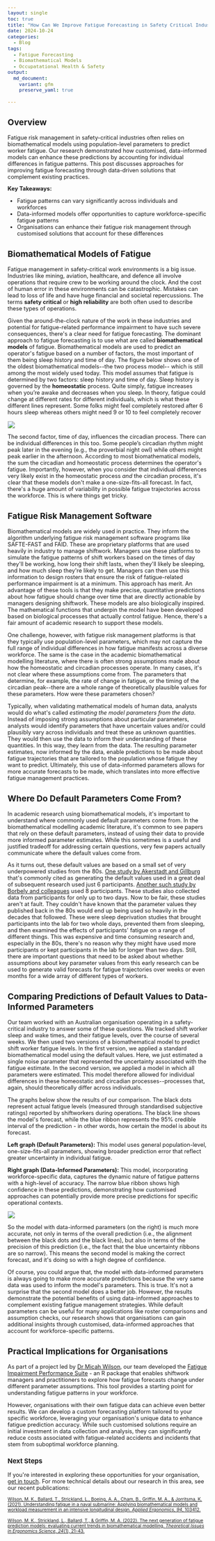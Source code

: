 ```yaml
---
layout: single
toc: true
title: "How Can We Improve Fatigue Forecasting in Safety Critical Industries?"
date: 2024-10-24
categories:
  - Blog
tags:
  - Fatigue Forecasting
  - Biomathematical Models
  - Occupatational Health & Safety
output: 
  md_document:
    variant: gfm
    preserve_yaml: true
    
---
```



<style>
  body {
    font-size: 0.8em; /* Adjust font size just for this page */
  }
</style>

## Overview
Fatigue risk management in safety-critical industries often relies on biomathematical models using population-level parameters to predict worker fatigue. 
Our research demonstrated how customised, data-informed models can enhance these predictions by accounting for individual differences in fatigue patterns. 
This post discusses approaches for improving fatigue forecasting through data-driven solutions that complement existing practices.

**Key Takeaways:**
- Fatigue patterns can vary significantly across individuals and workforces
- Data-informed models offer opportunities to capture workforce-specific fatigue patterns
- Organisations can enhance their fatigue risk management through customised solutions that account for these differences

## Biomathematical Models of Fatigue

Fatigue management in safety-critical work environments is a big issue. Industries like mining, 
aviation, healthcare, and defence all involve operations that require crew to be working around the clock. 
And the cost of human error in these environments can be catastrophic. Mistakes can lead
to loss of life and have huge financial and societal repercussions. The terms **safety critical**
or **high reliability** are both often used to describe these types of operations.

Given the around-the-clock nature of the work in these industries and potential for fatigue-related 
performance impairment to have such severe consequences, there's a clear need for fatigue forecasting.
The dominant approach to fatigue forecasting is to use what are called **biomathematical models** of fatigue.
Biomathematical models are used to predict an operator's fatigue based on a number of factors, the most
important of them being sleep history and time of day. The figure below shows one of the oldest biomathematical models--the two process model--
which is still among the most widely used today. This model assumes that fatigue is determined by two factors: sleep history and time of day. 
Sleep history is governed by the **homeostatic** process. Quite simply, fatigue increases when you’re awake and decreases when you sleep. 
In theory, fatigue could change at different rates for different individuals, which is what these different lines represent.
Some folks might feel completely restored after 6 hours sleep whereas others might need 9 or 10 to feel
completely recover

![](/assets/images/2024-10-24-fatigue-modelling_files/s_and_c_processes.png)

The second factor, time of day, influences the circadian process. There can be individual 
differences in this too. Some people’s circadian rhythm might peak later in the evening (e.g., the 
proverbial night owl) while others might peak earlier in the afternoon. According to most biomathematical
models, the sum the circadian and homeostatic process determines the operator's fatigue.
Importantly, however, when you consider that individual differences very likely exist in the homeostatic process
*and* the circadian process, it's clear that these models don't make a one-size-fits-all forecast.
In fact, there's a huge amount of variability in possible fatigue trajectories across the workforce. This is where things get tricky.

## Fatigue Risk Management Software

Biomathematical models are widely used in practice. They inform the algorithm underlying fatigue risk management software programs
like SAFTE-FAST and FAID. These are proprietary platforms that are used heavily in industry to manage shiftwork. Managers use
these platforms to simulate the fatigue patterns of shift workers based on the times of day they'll be working, how long their shift lasts, 
when they'll likely be sleeping, and how much sleep they're likely to get. Managers can then use this information to design rosters that ensure
the risk of fatigue-related performance impairment is at a minimum. This approach has merit. An advantage of these tools is that they
make precise, quantitative predictions about how fatigue should change over time that are directly actionable by managers designing shiftwork.
These models are also biologically inspired. The mathematical functions that underpin the model have been developed based on biological processes
that actually control fatigue. Hence, there's a fair amount of academic research to support these models.

One challenge, however, with fatigue risk management platforms is that they typically use population-level parameters, which may not capture the 
full range of individual differences in how fatigue manifests across a diverse workforce. The same is the case in the academic biomathematical modelling literature, where there
is often strong assumptions made about how the homeostatic and circadian processes operate. In many cases, it's not clear where these assumptions come from.
The parameters that determine, for example, the rate of change in fatigue, or the timing of the circadian peak--there are a whole range of 
theoretically plausible values for these parameters. How were these parameters chosen?

Typically, when validating mathematical models of human data, analysts would do what's called *estimating the model parameters from the data*. 
Instead of imposing strong assumptions about particular parameters, analysts would identify parameters that have uncertain values and/or
could plausibly vary across individuals and treat these as unknown quantities. They would then use the data to inform their understanding
of these quantities. In this way, they learn from the data. The resulting parameter estimates, now informed by the data, enable predictions
to be made about fatigue trajectories that are tailored to the population whose fatigue they want to predict. Ultimately, this use of data-informed
parameters allows for more accurate forecasts to be made, which translates into more effective fatigue management practices.

## Where Do Default Parameters Come From?

In academic research using biomathematical models, it's important to understand where commonly used default parameters come from. 
In the biomathematical modelling academic literature, it's common to see papers that rely on these default parameters, instead of using their data
to provide more informed parameter estimates. While this sometimes is a useful and justified tradeoff for addressing certain questions, 
very few papers actually communicate where the default values come from.

As it turns out, these default values are based on a small set of very underpowered studies from the 80s. [One study by Akerstadt and Gillburg](https://pubmed.ncbi.nlm.nih.gov/7256076/) that's commonly cited as generating the default values used in a great deal of subsequent research used just 6 participants.
[Another such study by Borbely and colleagues](https://pubmed.ncbi.nlm.nih.gov/6165548/) used 8 participants. These studies also collected data from participants for only up to two days. Now
to be fair, these studies aren't at fault. They couldn't have known that the parameter values they published back in the 80s would end up being
used so heavily in the decades that followed. These were sleep deprivation studies that brought participants into the lab for two whole days,
prevented them from sleeping, and then examined the effects of participants' fatigue on a range of different things. This was expensive and time consuming
research and, especially in the 80s, there's no reason why they might have used more participants or kept participants in the lab for longer than two days.
Still, there are important questions that need to be asked about whether assumptions about key parameter values from this early research can be used
to generate valid forecasts for fatigue trajectories over weeks or even months for a wide array of different types of workers. 

## Comparing Predictions of Default Values to Data-Informed Parameters

Our team worked with an Australian organisation operating in a safety-critical industry to answer some of these questions. We tracked shift worker sleep and wake times, and their fatigue levels, 
over the course of several weeks. We then used two versions of a biomathematical model to predict shift worker fatigue levels.
In the first version, we applied a standard biomathematical model using the default values. Here, we just estimated a single noise parameter that 
represented the uncertainty associated with the fatigue estimate. In the second version, we applied a model in which all parameters were estimated. 
This model therefore allowed for individual differences in these homeostatic and circadian processes--processes that, again, should theoretically differ 
across individuals.

The graphs below show the results of our comparison. The black dots represent actual fatigue levels (measured through standardised subjective ratings) reported by shiftworkers during operations. 
The black line shows the model's forecast, while the blue ribbon represents the 95% credible interval of the prediction - in other words, how certain the model 
is about its forecast.

**Left graph (Default Parameters):** This model uses general population-level, one-size-fits-all parameters, showing broader prediction error that reflect greater uncertainty in individual fatigue.

**Right graph (Data-Informed Parameters):** This model, incorporating workforce-specific data, captures the dynamic nature of fatigue patterns with a high-level of accuracy. 
The narrow blue ribbon shows high confidence in these predictions, demonstrating how customised approaches can potentially provide more precise predictions for specific operational contexts.

![](/assets/images/2024-10-24-fatigue-modelling_files/model_fits.jpg)

So the model with data-informed parameters (on the right) is much more accurate, not only in terms of the overall prediction (i.e., the alignment between the black dots and the black lines), but also in terms
of the precision of this prediction (i.e., the fact that the blue uncertainty ribbons are so narrow). This means the second model is making the
correct forecast, and it's doing so with a high degree of confidence.

Of course, you could argue that, the model with data-informed parameters is always going to make more accurate predictions because the very same data was used to inform the model's parameters. 
This is true. It's not a surprise that the second model does a better job. However, the results demonstrate the potential benefits of using data-informed approaches to complement existing fatigue management strategies.
While default parameters can be useful for many applications like roster comparisons and assumption checks, our research 
shows that organisations can gain additional insights through customised, data-informed approaches that account for workforce-specific patterns. 

## Practical Implications for Organisations

As part of a project led by [Dr Micah Wilson](https://staffportal.curtin.edu.au/staff/profile/view/micah-wilson-f7df86b0/), our team developed the [Fatigue Impairment Performance Suite](https://joss.theoj.org/papers/10.21105/joss.02340) - an R package that enables shiftwork managers and 
practitioners to explore how fatigue forecasts change under different parameter assumptions. This tool provides a starting point for understanding fatigue patterns 
in your workforce.

However, organisations with their own fatigue data can achieve even better results. We can develop a custom forecasting platform tailored to your specific workforce, 
leveraging your organisation's unique data to enhance fatigue prediction accuracy. While such customised solutions require an initial investment in data collection and analysis, 
they can significantly reduce costs associated with fatigue-related accidents and incidents that stem from suboptimal 
workforce planning.

### Next Steps

If you're interested in exploring these opportunities for your organisation, [get in touch](mailto:t.ballard@uq.edu.au). For more technical details about our research in this area, see our recent publications:

<span style="font-size: 0.8em;">[Wilson, M. K., Ballard, T., Strickland, L., Boeing, A. A., Cham, B., Griffin, M. A., & Jorritsma, K. (2021). Understanding fatigue in a naval submarine: Applying biomathematical models and workload measurement in an intensive longitudinal design. *Applied Ergonomics, 94*, 103412.](https://espace.curtin.edu.au/bitstream/handle/20.500.11937/83423/83405.pdf;jsessionid=6BA0809653F3A734618882E735BE2107?sequence=2)</span>

<span style="font-size: 0.8em;">[Wilson, M. K., Strickland, L., Ballard, T., & Griffin, M. A. (2022). The next generation of fatigue prediction models: evaluating current trends in biomathematical modelling. *Theoretical Issues in Ergonomics Science, 24*(1), 21-43.](https://doi.org/10.31234/osf.io/e8awh)</span>




